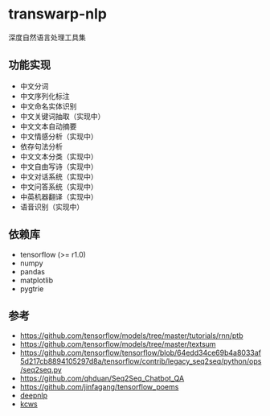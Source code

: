 # transwarp-nlp

深度自然语言处理工具集

## 功能实现

- 中文分词
- 中文序列化标注
- 中文命名实体识别
- 中文关键词抽取（实现中）
- 中文文本自动摘要
- 中文情感分析（实现中）
- 依存句法分析
- 中文文本分类（实现中）
- 中文自由写诗（实现中）
- 中文对话系统（实现中）
- 中文问答系统（实现中）
- 中英机器翻译（实现中）
- 语音识别（实现中）

## 依赖库

* tensorflow (>= r1.0)
* numpy
* pandas
* matplotlib
* pygtrie

## 参考 

* https://github.com/tensorflow/models/tree/master/tutorials/rnn/ptb
* https://github.com/tensorflow/models/tree/master/textsum
* https://github.com/tensorflow/tensorflow/blob/64edd34ce69b4a8033af5d217cb8894105297d8a/tensorflow/contrib/legacy_seq2seq/python/ops/seq2seq.py
* https://github.com/qhduan/Seq2Seq_Chatbot_QA
* https://github.com/jinfagang/tensorflow_poems
* [deepnlp](https://github.com/rockingdingo/deepnlp)
* [kcws](https://github.com/koth/kcws)
